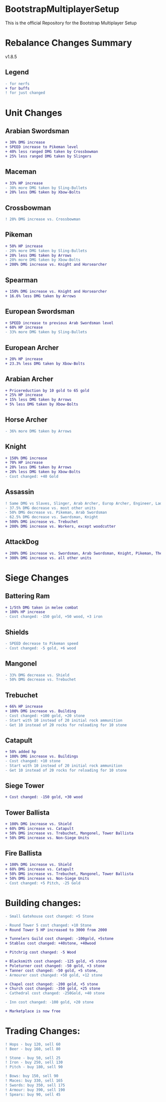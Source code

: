 # BootstrapMultiplayerSetup
This is the official Repository for the Bootstrap Multiplayer Setup


# Rebalance Changes Summary

v1.8.5

## Legend
```diff
- for nerfs
+ for buffs
! for just changed
```

# Unit Changes
## Arabian Swordsman
```diff
+ 30% DMG increase
+ SPEED increase to Pikeman level
+ 40% less ranged DMG taken by Crossbowman
+ 25% less ranged DMG taken by Slingers
```
## Maceman
```diff
+ 33% HP increase
- 30% more DMG taken by Sling-Bullets
+ 20% less DMG taken by Xbow-Bolts
```
## Crossbowman
```diff
! 20% DMG increase vs. Crossbowman
```
## Pikeman
```diff
+ 50% HP increase
- 20% more DMG taken by Sling-Bullets
+ 20% less DMG taken by Arrows
- 20% more DMG taken by Xbow-Bolts
+ 200% DMG increase vs. Knight and Horsearcher
```
## Spearman
```diff
+ 150% DMG increase vs. Knight and Horsearcher
+ 16.6% less DMG taken by Arrows
```
## European Swordsman
```diff
+ SPEED increase to previous Arab Swordsman level
+ 60% HP increase
- 33% more DMG taken by Sling-Bullets
```
## European Archer
```diff
+ 20% HP increase
+ 23.3% less DMG taken by Xbow-Bolts
```
## Arabian Archer
```diff
+ Pricereduction by 10 gold to 65 gold
+ 25% HP increase
+ 15% less DMG taken by Arrows
+ 5% less DMG taken by Xbow-Bolts
```
## Horse Archer
```diff
- 36% more DMG taken by Arrows
```
## Knight
```diff
+ 150% DMG increase
+ 70% HP increase
+ 20% less DMG taken by Arrows 
+ 20% less DMG taken by Xbow-Bolts
- Cost changed: +40 Gold
```
## Assassin
```diff
! Same DMG vs Slaves, Slinger, Arab Archer, Europ Archer, Engineer, Ladderman, HorseArcher, FireThrower
- 37.5% DMG decrease vs. most other units
- 50% DMG decrease vs. Pikeman, Arab Swordsman
- 62.5% DMG decrease vs. Swordsman, Knight
+ 500% DMG increase vs. Trebuchet
+ 200% DMG increase vs. Workers, except woodcutter
```
## AttackDog
```diff
+ 200% DMG increase vs. Swordsman, Arab Swordsman, Knight, Pikeman, The Lord
+ 300% DMG increase vs. all other units
```
# Siege Changes
## Battering Ram
```diff
+ 1/5th DMG taken in melee combat
+ 100% HP increase
- Cost changed: -150 gold, +50 wood, +3 iron
```
## Shields
```diff
- SPEED decrease to Pikeman speed
- Cost changed: -5 gold, +6 wood
```
## Mangonel
```diff
- 33% DMG decrease vs. Shield
- 50% DMG decrease vs. Trebuchet
```
## Trebuchet
```diff
+ 66% HP increase
+ 100% DMG increase vs. Building
- Cost changed: +100 gold, +20 stone
- Start with 10 instead of 20 initial rock ammunition
- Get 10 instead of 20 rocks for reloading for 10 stone
```
## Catapult
```diff
+ 50% added hp
+ 100% DMG increase vs. Buildings
- Cost changed: +10 stone
- Start with 10 instead of 20 initial rock ammunition
- Get 10 instead of 20 rocks for reloading for 10 stone
```
## Siege Tower
```diff
+ Cost changed: -150 gold, +30 wood
```
## Tower Ballista
```diff
+ 100% DMG increase vs. Shield
+ 60% DMG increase vs. Catapult
+ 50% DMG increase vs. Trebuchet, Mangonel, Tower Ballista
+ 50% DMG increase vs. Non-Siege Units
```
## Fire Ballista
```diff
+ 100% DMG increase vs. Shield
+ 60% DMG increase vs. Catapult
+ 50% DMG increase vs. Trebuchet, Mangonel, Tower Ballista
+ 50% DMG increase vs. Non-Siege Units
- Cost changed: +5 Pitch, -25 Gold
```
# Building changes:
```diff
- Small Gatehouse cost changed: +5 Stone

- Round Tower 5 cost changed: +10 Stone
+ Round Tower 5 HP increased to 3000 from 2000

+ Tunnelers Guild cost changed: -100gold, +5stone
+ Stables cost changed: +40stone, +40wood

+ Pitchrig cost changed: -5 Wood

+ Blacksmith cost changed: -125 gold, +5 stone
+ Poleturner cost changed: -50 gold, +3 stone
+ Tanner cost changed: -50 gold, +5 stone,
- Armourer cost changed: +50 gold, +12 stone

+ Chapel cost changed: -200 gold, +5 stone
+ Church cost changed: -350 gold, +25 stone
- Cathedral cost changed: -250Gold, +40 stone

- Inn cost changed: -100 gold, +20 stone

+ Marketplace is now free
```

# Trading Changes:
```diff
! Hops - buy 120, sell 60
! Beer - buy 160, sell 80

! Stone - buy 50, sell 25
! Iron - buy 250, sell 130
! Pitch - buy 180, sell 90

! Bows: buy 150, sell 90
! Maces: buy 330, sell 165
! Swords: buy 350, sell 175
! Armour: buy 390, sell 190
! Spears: buy 90, sell 45
```